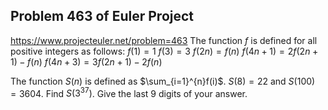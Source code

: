 ## Problem 463 of Euler Project 
https://www.projecteuler.net/problem=463
The function $f$ is defined for all positive integers as follows:
$f(1)=1$
$f(3)=3$
$f(2n)=f(n)$
$f(4n + 1)=2f(2n + 1) - f(n)$
$f(4n + 3)=3f(2n + 1) - 2f(n)$

The function $S(n)$ is defined as $\sum_{i=1}^{n}f(i)$.
$S(8)=22$ and $S(100)=3604$.
Find $S(3^{37})$. Give the last 9 digits of your answer.